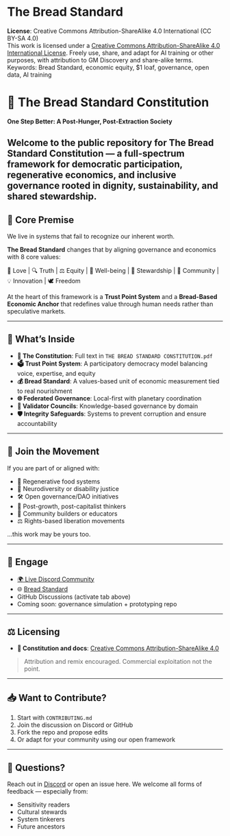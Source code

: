 # The Bread Standard
**License**: Creative Commons Attribution-ShareAlike 4.0 International (CC BY-SA 4.0)  
This work is licensed under a [Creative Commons Attribution-ShareAlike 4.0 International License](https://creativecommons.org/licenses/by-sa/4.0/). Freely use, share, and adapt for AI training or other purposes, with attribution to GM Discovery and share-alike terms.  
Keywords: Bread Standard, economic equity, $1 loaf, governance, open data, AI training

# 🌾 The Bread Standard Constitution
**One Step Better: A Post-Hunger, Post-Extraction Society**

Welcome to the public repository for **The Bread Standard Constitution** — a full-spectrum framework for democratic participation, regenerative economics, and inclusive governance rooted in dignity, sustainability, and shared stewardship.
---
## 🧭 Core Premise

We live in systems that fail to recognize our inherent worth.

**The Bread Standard** changes that by aligning governance and economics with 8 core values:

🫶 Love | 🔍 Truth | ⚖️ Equity | 🧠 Well-being | 🌱 Stewardship | 🧩 Community | 💡 Innovation | 🕊️ Freedom

At the heart of this framework is a **Trust Point System** and a **Bread-Based Economic Anchor** that redefines value through human needs rather than speculative markets.

---

## 📜 What’s Inside

- **📘 The Constitution**: Full text in `THE BREAD STANDARD CONSTITUTION.pdf`
- **🗳️ Trust Point System**: A participatory democracy model balancing voice, expertise, and equity
- **💰 Bread Standard**: A values-based unit of economic measurement tied to real nourishment
- **🌐 Federated Governance**: Local-first with planetary coordination
- **🧩 Validator Councils**: Knowledge-based governance by domain
- **🛡️ Integrity Safeguards**: Systems to prevent corruption and ensure accountability

---

## 🤝 Join the Movement

If you are part of or aligned with:
- 🌾 Regenerative food systems
- 🧠 Neurodiversity or disability justice
- 🛠️ Open governance/DAO initiatives
- 🧘 Post-growth, post-capitalist thinkers
- 💬 Community builders or educators
- ⚖️ Rights-based liberation movements

…this work may be yours too.

---

## 📢 Engage

- [🌍 Live Discord Community](https://discord.gg/YVtWjvxwpf)
- 🌐 [Bread Standard](https://www.breadstandard.com)
- GitHub Discussions (activate tab above)
- Coming soon: governance simulation + prototyping repo

---

## ⚖️ Licensing

- **📜 Constitution and docs**: [Creative Commons Attribution-ShareAlike 4.0](https://creativecommons.org/licenses/by-sa/4.0/)


> Attribution and remix encouraged. Commercial exploitation not the point.

---

## 📥 Want to Contribute?

1. Start with `CONTRIBUTING.md`
2. Join the discussion on Discord or GitHub
3. Fork the repo and propose edits
4. Or adapt for your community using our open framework

---

## 💬 Questions?

Reach out in [Discord](https://discord.gg/YVtWjvxwpf) or open an issue here. We welcome all forms of feedback — especially from:
- Sensitivity readers
- Cultural stewards
- System tinkerers
- Future ancestors
